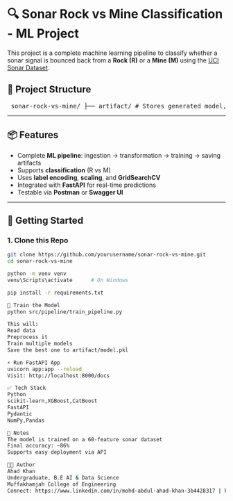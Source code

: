 # 🔍 Sonar Rock vs Mine Classification - ML Project

This project is a complete machine learning pipeline to classify whether a sonar signal is bounced back from a **Rock (R)** or a **Mine (M)** using the [UCI Sonar Dataset](https://archive.ics.uci.edu/ml/datasets/connectionist+bench+sonar+mines+vs+rocks).

## 📂 Project Structure

<pre> sonar-rock-vs-mine/ ├── artifact/ # Stores generated model, preprocessor, label encoder ├── notebook/ # Optional: Jupyter notebook explorations ├── src/ │ ├── components/ │ │ ├── data_ingestion.py # Loads and splits raw data │ │ ├── data_transformation.py # Preprocessing, scaling, label encoding │ │ ├── model_trainer.py # Model training, hyperparameter tuning │ │ └── __init__.py │ │ │ ├── pipeline/ │ │ ├── train_pipeline.py # Runs the complete training pipeline │ │ ├── predict_pipeline.py # Loads model and predicts from new input │ │ └── __init__.py │ │ │ ├── exception.py # Custom error handler │ ├── logger.py # Logging setup │ ├── utils.py # Utility methods (save_object, evaluate_models, etc.) │ └── __init__.py │ ├── app.py # FastAPI server ├── requirements.txt # Project dependencies ├── README.md # Project guide └── .gitignore # Files to ignore in GitHub repo </pre>

---

## 📦 Features

- Complete **ML pipeline**: ingestion → transformation → training → saving artifacts
- Supports **classification** (R vs M)
- Uses **label encoding**, **scaling**, and **GridSearchCV**
- Integrated with **FastAPI** for real-time predictions
- Testable via **Postman** or **Swagger UI**

---

## 🚀 Getting Started

### 1. Clone this Repo

```bash
git clone https://github.com/yourusername/sonar-rock-vs-mine.git
cd sonar-rock-vs-mine

python -m venv venv
venv\Scripts\activate      # On Windows

pip install -r requirements.txt

🧪 Train the Model
python src/pipeline/train_pipeline.py

This will:
Read data
Preprocess it
Train multiple models
Save the best one to artifact/model.pkl

⚡ Run FastAPI App
uvicorn app:app --reload
Visit: http://localhost:8000/docs

✅ Tech Stack
Python
scikit-learn,XGBoost,CatBoost
FastAPI
Pydantic
NumPy,Pandas

📌 Notes
The model is trained on a 60-feature sonar dataset
Final accuracy: ~86%
Supports easy deployment via API

👨‍💻 Author
Ahad Khan
Undergraduate, B.E AI & Data Science
Muffakhamjah College of Engineering
Connect: https://www.linkedin.com/in/mohd-abdul-ahad-khan-3b4428317 | https://github.com/Ahad0p
```
